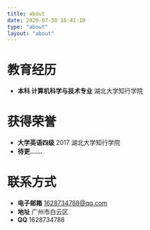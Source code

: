 ```yaml
---
title: about
date: 2020-07-30 16:41:10
type: "about"
layout: "about"
---
```



# 教育经历
* <b>本科 计算机科学与技术专业</b>
湖北大学知行学院


# 获得荣誉
* <b>大学英语四级</b>
2017  湖北大学知行学院
* <b>待更......</b>


# 联系方式
* <b>电子邮箱</b>
1628734788@qq.com
* <b>地址</b>
广州市白云区   
* <b>QQ</b>
1628734788
